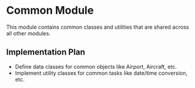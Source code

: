 # Common Module

This module contains common classes and utilities that are shared across all other modules.

## Implementation Plan

- Define data classes for common objects like Airport, Aircraft, etc.
- Implement utility classes for common tasks like date/time conversion, etc.
